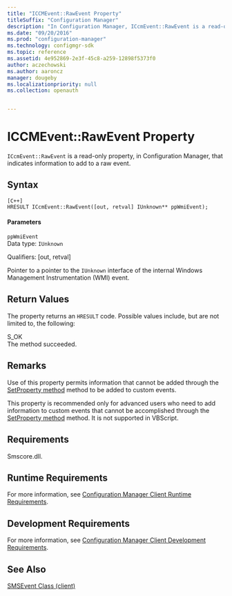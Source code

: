 ```yaml
---
title: "ICCMEvent::RawEvent Property"
titleSuffix: "Configuration Manager"
description: "In Configuration Manager, ICcmEvent::RawEvent is a read-only property that indicates information to add to a raw event."
ms.date: "09/20/2016"
ms.prod: "configuration-manager"
ms.technology: configmgr-sdk
ms.topic: reference
ms.assetid: 4e952869-2e3f-45c8-a259-12898f5373f0
author: aczechowski
ms.author: aaroncz
manager: dougeby
ms.localizationpriority: null
ms.collection: openauth


---
```

# ICCMEvent::RawEvent Property
`ICcmEvent::RawEvent` is a read-only property, in Configuration Manager, that indicates information to add to a raw event.  

## Syntax  

```  
[C++]  
HRESULT ICcmEvent::RawEvent([out, retval] IUnknown** ppWmiEvent);  
```  

#### Parameters  
 `ppWmiEvent`  
 Data type: `IUnknown`  

 Qualifiers: [out, retval]  

 Pointer to a pointer to the `IUnknown` interface of the internal Windows Management Instrumentation (WMI) event.  

## Return Values  
 The property returns an `HRESULT` code. Possible values include, but are not limited to, the following:  

 S_OK  
 The method succeeded.  

## Remarks  
 Use of this property permits information that cannot be added through the [SetProperty method](../../../../../develop/reference/core/servers/manage/iccmevent--setproperty-method.md) method to be added to custom events.  

 This property is recommended only for advanced users who need to add information to custom events that cannot be accomplished through the [SetProperty method](../../../../../develop/reference/core/servers/manage/iccmevent--setproperty-method.md) method. It is not supported in VBScript.  

## Requirements  
 Smscore.dll.  

## Runtime Requirements  
 For more information, see [Configuration Manager Client Runtime Requirements](../../../../../develop/core/reqs/client-runtime-requirements.md).  

## Development Requirements  
 For more information, see [Configuration Manager Client Development Requirements](../../../../../develop/core/reqs/client-development-requirements.md).  

## See Also  
 [SMSEvent Class (client)](../../../../../develop/reference/core/servers/manage/smsevent-class.md)

